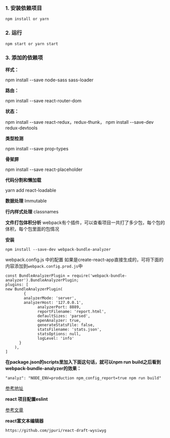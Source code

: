
### 1. 安装依赖项目

```
npm install or yarn
```

### 2. 运行

```
npm start or yarn start
```

### 3. 添加的依赖项


**样式：**

npm install --save node-sass sass-loader

**路由：**  

npm install --save react-router-dom

**状态：**  

npm install --save react-redux，redux-thunk，
npm install --save-dev redux-devtools

**类型检测**

npm install --save prop-types

**骨架屏**

npm install --save react-placeholder

**代码分割和懒加载**

yarn add react-loadable

**数据处理**
Immutable

**行内样式处理**
classnames


**文件打包体积分析**
webpack有个插件，可以查看项目一共打了多少包，每个包的体积，每个包里面的包情况

**安装**
```
npm install --save-dev webpack-bundle-analyzer
```
webpack.config.js 中的配置
如果是create-react-app直接生成的，可将下面的内容添加到`webpack.config.prod.js`中

```
const BundleAnalyzerPlugin = require('webpack-bundle-analyzer').BundleAnalyzerPlugin;
plugins: [
new BundleAnalyzerPlugin(
   		{
        analyzerMode: 'server',
        analyzerHost: '127.0.0.1',
			  analyzerPort: 8889,
			  reportFilename: 'report.html',
			  defaultSizes: 'parsed',
			  openAnalyzer: true,
			  generateStatsFile: false,
			  statsFilename: 'stats.json',
			  statsOptions: null,
			  logLevel: 'info'
      }
   	),
]
```

**在package.json的scripts里加入下面这句话，就可以npm run build之后看到webpack-bundle-analyzer的效果：**

`"analyz": "NODE_ENV=production npm_config_report=true npm run build"`

[参考地址](https://www.npmjs.com/package/webpack-bundle-analyzer)


**react 项目配置eslint**

[参考文章](https://juejin.im/post/58ff0de18d6d810058a69a26)

**react富文本编辑器**

`https://github.com/jpuri/react-draft-wysiwyg`
